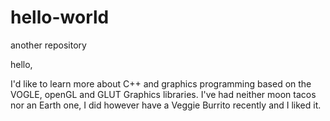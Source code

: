 # hello-world
another repository

hello,

I'd like to learn more about C++ and graphics programming based on the VOGLE, openGL and GLUT Graphics libraries. I've had neither moon tacos nor an Earth one, I did however have a Veggie Burrito recently and I liked it.
